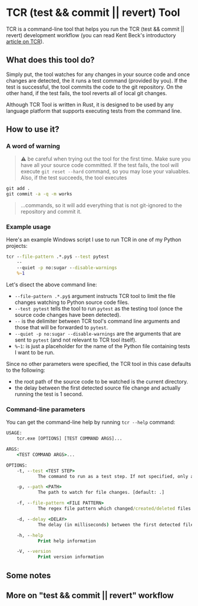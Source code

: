 # TCR (test && commit || revert) Tool

TCR is a command-line tool that helps you run the TCR (test && commit || revert) development workflow (you can read Kent Beck's introductory [article on TCR](https://medium.com/@kentbeck_7670/test-commit-revert-870bbd756864)).

## What does this tool do?

Simply put, the tool watches for any changes in your source code and once changes are detected, the it runs a test command (provided by you). If the test is successful, the tool commits the code to the git repository. On the other hand, if the test fails, the tool reverts all of local git changes.

Although TCR Tool is written in Rust, it is designed to be used by any language platform that supports executing tests from the command line.

## How to use it?

### A word of warning

> :warning: be careful when trying out the tool for the first time. Make sure you have all your source code committed. If the test fails, the tool will execute `git reset --hard` command, so you may lose your valuables. Also, if the test succeeds, the tool executes

```cmd
git add .
git commit -a -q -m works
```

> ...commands, so it will add everything that is not git-ignored to the repository and commit it.

### Example usage

Here's an example Windows script I use to run TCR in one of my Python projects:

```cmd
tcr --file-pattern .*.py$ --test pytest 
    -- 
    --quiet -p no:sugar --disable-warnings 
    %~1
```

Let's disect the above command line:

- `--file-pattern .*.py$` argument instructs TCR tool to limit the file changes watching to Python source code files.
- `--test pytest` tells the tool to run `pytest` as the testing tool (once the source code changes have been detected).
- `--` is the delimiter between TCR tool's command line arguments and those that will be forwarded to `pytest`.
- `--quiet -p no:sugar --disable-warnings` are the arguments that are sent to `pytest` (and not relevant to TCR tool itself).
- `%~1`: is just a placeholder for the name of the Python file containing tests I want to be run.

Since no other parameters were specified, the TCR tool in this case defaults to the following:

- the root path of the source code to be watched is the current directory.
- the delay between the first detected source file change and actually running the test is 1 second.

### Command-line parameters

You can get the command-line help by running `tcr --help` command:

```cmd
USAGE:
    tcr.exe [OPTIONS] [TEST COMMAND ARGS]...

ARGS:
    <TEST COMMAND ARGS>...

OPTIONS:
    -t, --test <TEST STEP>
            The command to run as a test step. If not specified, only a warning will be printedduring the test step.

    -p, --path <PATH>
            The path to watch for file changes. [default: .]

    -f, --file-pattern <FILE PATTERN>
            The regex file pattern which changed/created/deleted files must match to trigger the test step. [default: .*.rs]

    -d, --delay <DELAY>
            The delay (in milliseconds) between the first detected file change and running the test step. [default: 1000]

    -h, --help
            Print help information

    -V, --version
            Print version information
```

## Some notes

## More on "test && commit || revert" workflow
